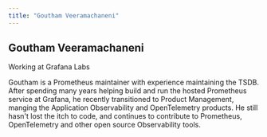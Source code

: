 ```yaml
---
title: "Goutham Veeramachaneni"
---
```


## Goutham Veeramachaneni

Working at Grafana Labs

Goutham is a Prometheus maintainer with experience maintaining the TSDB. After spending many years helping build and run the hosted Prometheus service at Grafana, he recently transitioned to Product Management, manging the Application Observability and OpenTelemetry products. He still hasn't lost the itch to code, and continues to contribute to Prometheus, OpenTelemetry and other open source Observability tools.
